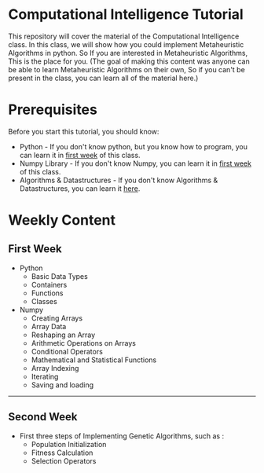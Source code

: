 # Computational Intelligence Tutorial
This repository will cover the material of the Computational Intelligence class. In this class, we will show how you could implement Metaheuristic Algorithms in python. So If you are interested in Metaheuristic Algorithms, This is the place for you. (The goal of making this content was anyone can be able to learn Metaheuristic Algorithms on their own, So if you can't be present in the class, you can learn all of the material here.)

# Prerequisites
Before you start this tutorial, you should know:
* Python - If you don't know python, but you know how to program, you can learn it in <a href="https://github.com/Computational-Intelligence-Fall18/Python-Numpy-Instructor-Codes/blob/master/Week%201%20-%20Intro%20to%20Python%20and%20Numpy/Python.ipynb">first week</a> of this class.
* Numpy Library - If you don't know Numpy, you can learn it in <a href="https://github.com/Computational-Intelligence-Fall18/Computational-Intelligence-Tutorials/blob/master/Week%201%20-%20Intro%20to%20Python%20and%20Numpy/Numpy.ipynb">first week</a> of this class.
* Algorithms & Datastructures - If you don't know Algorithms & Datastructures, you can learn it <a href="https://eu.udacity.com/course/data-structures-and-algorithms-in-python--ud513">here</a>.

# Weekly Content
## First Week
* Python
  * Basic Data Types
  * Containers
  * Functions
  * Classes
* Numpy
  * Creating Arrays
  * Array Data
  * Reshaping an Array
  * Arithmetic Operations on Arrays
  * Conditional Operators
  * Mathematical and Statistical Functions
  * Array Indexing
  * Iterating
  * Saving and loading
---

## Second Week
* First three steps of Implementing Genetic Algorithms, such as :
  * Population Initialization
  * Fitness Calculation
  * Selection Operators
